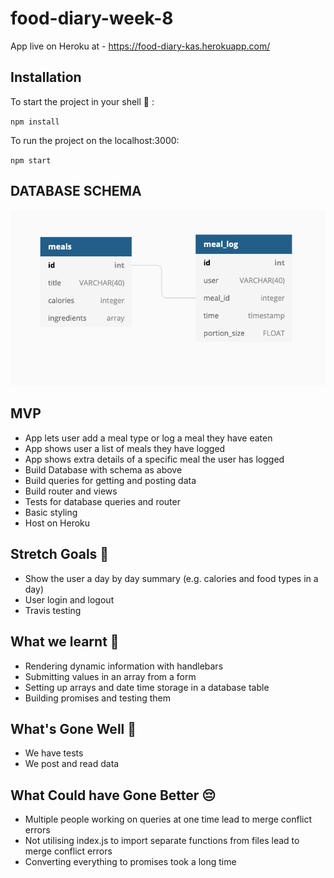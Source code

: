 # food-diary-week-8

App live on Heroku at - https://food-diary-kas.herokuapp.com/

## Installation

To start the project in your shell 🐚 :

`npm install`

To run the project on the localhost:3000:

`npm start`

## DATABASE SCHEMA

![](assets/DB_Schema.png)

## MVP

- App lets user add a meal type or log a meal they have eaten
- App shows user a list of meals they have logged
- App shows extra details of a specific meal the user has logged
- Build Database with schema as above
- Build queries for getting and posting data
- Build router and views
- Tests for database queries and router
- Basic styling
- Host on Heroku

## Stretch Goals 🎯

- Show the user a day by day summary (e.g. calories and food types in a day)
- User login and logout
- Travis testing

## What we learnt 📖

- Rendering dynamic information with handlebars
- Submitting values in an array from a form
- Setting up arrays and date time storage in a database table
- Building promises and testing them

## What's Gone Well 🤗

- We have tests
- We post and read data

## What Could have Gone Better 😔

- Multiple people working on queries at one time lead to merge conflict errors
- Not utilising index.js to import separate functions from files lead to merge conflict errors
- Converting everything to promises took a long time
